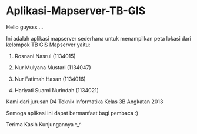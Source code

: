 # Aplikasi-Mapserver-TB-GIS

Hello guysss ...

Ini adalah aplikasi mapserver sederhana untuk menampilkan peta lokasi dari kelompok TB GIS Mapserver yaitu:

1. Rosnani Nasrul                 (1134015)

2. Nur Mulyana Mustari            (1134047)

3. Nur Fatimah Hasan              (1134016)

4. Hariyati Suarni Nurindah       (1134021)

Kami dari jurusan D4 Teknik Informatika Kelas 3B Angkatan 2013

Semoga aplikasi ini dapat bermanfaat bagi pembaca :) 

Terima Kasih Kunjungannya ^_^
